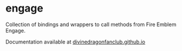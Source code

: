 # engage
Collection of bindings and wrappers to call methods from Fire Emblem Engage.

Documentation available at [divinedragonfanclub.github.io](https://divinedragonfanclub.github.io)
